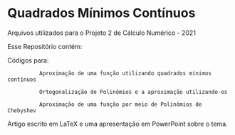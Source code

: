 # Quadrados Mínimos Contínuos
Arquivos utilizados para o Projeto 2 de Cálculo Numérico - 2021

Esse Repositório contém:

Códigos para:

              Aproximação de uma função utilizando quadrados mínimos contínuos
              
              Ortogonalização de Polinômios e a aproximação utilizando-os
              
              Aproximação de uma função por meio de Polinômios de Chebyshev

Artigo escrito em LaTeX e uma apresentação em PowerPoint sobre o tema.



